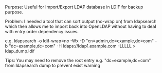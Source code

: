 Purpose:
Useful for Import/Export LDAP database in LDIF for backup purpose.

Problem:
I needed a tool that can sort output (no-wrap on) from ldapsearch which then allows me to import back into OpenLDAP without having to deal with entry order dependency issues.

e.g. ldapsearch -o ldif-wrap=no -Wx -D "cn=admin,dc=example,dc=com" -b "dc=example,dc=com" -H ldaps://ldap1.example.com -LLLLL > ldap_dump.ldif

Tips:
You may need to remove the root entry e.g. "dc=example,dc=com" from ldapsearch dump to prevent exist warning
